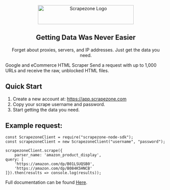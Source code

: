 <p align="center">
    <a href="https://scrapezone.com/"><img src="https://app.scrapezone.com/img/logo.svg" alt="Scrapezone Logo" width="300" height="60"></a>
  </a>
</p>

<h2 align="center">
  Getting Data Was Never Easier
</h2>

<p align="center">
Forget about proxies, servers, and IP addresses. Just get the data you need.
</p>

Google and eCommerce HTML Scraper
Send a request with up to 1,000 URLs and receive the raw, unblocked HTML files.

## Quick Start

1. Create a new account at: https://app.scrapezone.com
2. Copy your scrape username and password.
3. Start getting the data you need.

## Example request:
```
const ScrapezoneClient = require("scrapezone-node-sdk");
const scrapezoneClient = new ScrapezoneClient("username", "password");

scrapezoneClient.scrape({
    parser_name: 'amazon_product_display',
query: [
    'https://amazon.com/dp/B01LSUQSB0',
    'https://amazon.com/dp/B084K5HNCB'
]}).then(results => console.log(results));

```


Full documentation can be found [Here](https://github.com/Scrapezone/documentation).
